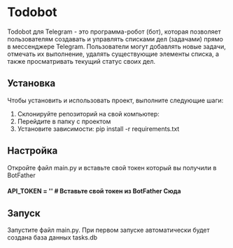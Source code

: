 # Todobot
Todobot для Telegram - это программа-робот (бот), которая позволяет пользователям создавать и управлять списками дел (задачами) прямо в мессенджере Telegram. Пользователи могут добавлять новые задачи, отмечать их выполнение, удалять существующие элементы списка, а также просматривать текущий статус своих дел.
## Установка

Чтобы установить и использовать проект, выполните следующие шаги:

1. Склонируйте репозиторий на свой компьютер:
2. Перейдите в папку с проектом
3. Установите зависимости:
  pip install -r requirements.txt
## Настройка
Откройте файл main.py и вставьте свой токен который вы получили в BotFather

#### API_TOKEN = ''  # Вставьте свой токен из BotFather Сюда
## Запуск
Запустите файл main.py. При первом запуске автоматически будет создана база данных tasks.db
